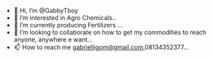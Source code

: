 - 👋 Hi, I’m @GabbyTboy
- 👀 I’m interested in Agro Chemicals..
- 🌱 I’m currently producing Fertilizers ...
- 💞️ I’m looking to collaborate on how to get my commodities to reach anyone, anywhere e want...
- 📫 How to reach me gabrielligom@gmail.com,08134352377...

<!---
GabbyTboy/GabbyTboy is a ✨ special ✨ repository because its `README.md` (this file) appears on your GitHub profile.
You can click the Preview link to take a look at your changes.
--->
